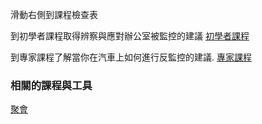 [Title]: # (現在怎樣?)
[Order]: # (10)

滑動右側到課程檢查表

到初學者課程取得辨察與應對辦公室被監控的建議
[初學者課程](umbrella://lesson/counter_surveillance/0)

到專家課程了解當你在汽車上如何進行反監控的建議.
[專家課程](umbrella://lesson/counter_surveillance/2)

### 相關的課程與工具

[聚會](umbrella://lesson/meetings)